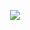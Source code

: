 <p align="center">
  <a href="https://skillicons.dev">
    <img src="https://skillicons.dev/icons?i=git,c++,java,c,python" />
  </a>
</p>
